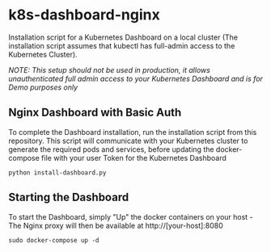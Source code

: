 # k8s-dashboard-nginx

Installation script for a Kubernetes Dashboard on a local cluster (The installation script assumes that kubectl has full-admin access to the Kubernetes Cluster).

*NOTE: This setup should not be used in production, it allows unauthenticated full admin access to your Kubernetes Dashboard and is for Demo purposes only*

## Nginx Dashboard with Basic Auth

To complete the Dashboard installation, run the installation script from this repository. This script will communicate with your Kubernetes cluster to generate the required pods and services, before updating the docker-compose file with your user Token for the Kubernetes Dashboard

```
python install-dashboard.py
```

## Starting the Dashboard

To start the Dashboard, simply "Up" the docker containers on your host - The Nginx proxy will then be available at http://[your-host]:8080

```
sudo docker-compose up -d
```